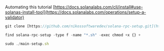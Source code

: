 Automating this tutorial
[https://docs.solanalabs.com/cli/install#use-solanas-install-tool](https://docs.solanalabs.com/operations/setup-a-validator)

```js
git clone [https://github.com/nikossoftwaredev/solana-rpc-setup.git](https://github.com/nikossoftwaredev/solana-rpc-setup.git)
```
```js
find solana-rpc-setup -type f -name "*.sh" -exec chmod +x {} +
```

```js
sudo ./main-setup.sh
```
